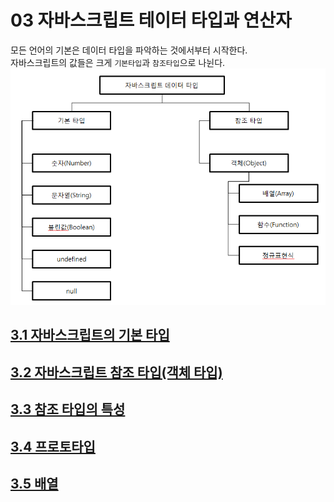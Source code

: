 # 03 자바스크립트 테이터 타입과 연산자
모든 언어의 기본은 데이터 타입을 파악하는 것에서부터 시작한다.  
자바스크립트의 값들은 크게 `기본타입`과 `참조타입`으로 나뉜다.
![자바스크립트 데이터 타입 image](./images/img_dataType.png "자바스크립트 데이터 타입")

## [3.1 자바스크립트의 기본 타입](./ch03/chapter03-01.md)

## [3.2 자바스크립트 참조 타입(객체 타입)](./ch03/chapter03-02.md)

## [3.3 참조 타입의 특성](./ch03/chapter03-03.md)

## [3.4 프로토타입](./chapter03-04.md)

## [3.5 배열](./chapter03-05.md)
